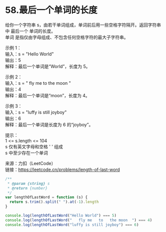 # 58.最后一个单词的长度

给你一个字符串 s，由若干单词组成，单词前后用一些空格字符隔开。返回字符串中 最后一个 单词的长度。  
单词 是指仅由字母组成、不包含任何空格字符的最大子字符串。

示例 1：  
输入：s = "Hello World"  
输出：5  
解释：最后一个单词是“World”，长度为 5。

示例 2：  
输入：s = " fly me to the moon "  
输出：4  
解释：最后一个单词是“moon”，长度为 4。

示例 3：  
输入：s = "luffy is still joyboy"  
输出：6  
解释：最后一个单词是长度为 6 的“joyboy”。

提示：  
1 <= s.length <= 104  
s 仅有英文字母和空格 ' ' 组成  
s 中至少存在一个单词

来源：力扣（LeetCode）  
链接：https://leetcode.cn/problems/length-of-last-word

```javascript
/**
 * @param {string} s
 * @return {number}
 */
var lengthOfLastWord = function (s) {
  return s.trim().split(" ").at(-1).length
}

console.log(lengthOfLastWord("Hello World") === 5)
console.log(lengthOfLastWord("   fly me   to   the moon  ") === 4)
console.log(lengthOfLastWord("luffy is still joyboy") === 6)
```
